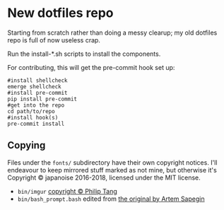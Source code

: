 # New dotfiles repo

Starting from scratch rather than doing a messy clearup; my old dotfiles repo
is full of now useless crap.

Run the install-*.sh scripts to install the components.

For contributing, this will get the pre-commit hook set up:

```shell
#install shellcheck
emerge shellcheck
#install pre-commit
pip install pre-commit
#get into the repo
cd path/to/repo
#install hook(s)
pre-commit install
```

## Copying

Files under the `fonts/` subdirectory have their own copyright notices. I'll
endeavour to keep mirrored stuff marked as not mine, but otherwise it's
Copyright © japanoise 2016-2018, licensed under the MIT license.

- `bin/imgur` [copyright © Philip Tang](https://github.com/tangphillip/Imgur-Uploader)
- `bin/bash_prompt.bash` edited from [the original by Artem Sapegin](https://github.com/sapegin/dotfiles/blob/dd063f9c30de7d2234e8accdb5272a5cc0a3388b/includes/bash_prompt.bash)
